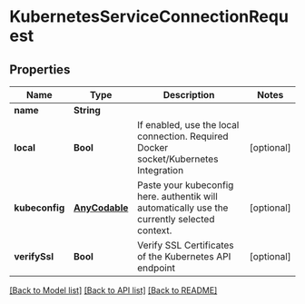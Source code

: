 # KubernetesServiceConnectionRequest

## Properties
Name | Type | Description | Notes
------------ | ------------- | ------------- | -------------
**name** | **String** |  | 
**local** | **Bool** | If enabled, use the local connection. Required Docker socket/Kubernetes Integration | [optional] 
**kubeconfig** | [**AnyCodable**](.md) | Paste your kubeconfig here. authentik will automatically use the currently selected context. | [optional] 
**verifySsl** | **Bool** | Verify SSL Certificates of the Kubernetes API endpoint | [optional] 

[[Back to Model list]](../README.md#documentation-for-models) [[Back to API list]](../README.md#documentation-for-api-endpoints) [[Back to README]](../README.md)


